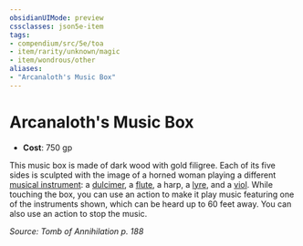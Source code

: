 ```yaml
---
obsidianUIMode: preview
cssclasses: json5e-item
tags:
- compendium/src/5e/toa
- item/rarity/unknown/magic
- item/wondrous/other
aliases: 
- "Arcanaloth's Music Box"
---
```

# Arcanaloth's Music Box


- **Cost**: 750 gp

This music box is made of dark wood with gold filigree. Each of its five sides is sculpted with the image of a horned woman playing a different [musical instrument](2-Mechanics/CLI/items/musical-instrument.md): a [dulcimer](2-Mechanics/CLI/items/dulcimer.md), a [flute](2-Mechanics/CLI/items/flute.md), a harp, a [lyre](2-Mechanics/CLI/items/lyre.md), and a [viol](2-Mechanics/CLI/items/viol.md). While touching the box, you can use an action to make it play music featuring one of the instruments shown, which can be heard up to 60 feet away. You can also use an action to stop the music.

*Source: Tomb of Annihilation p. 188*